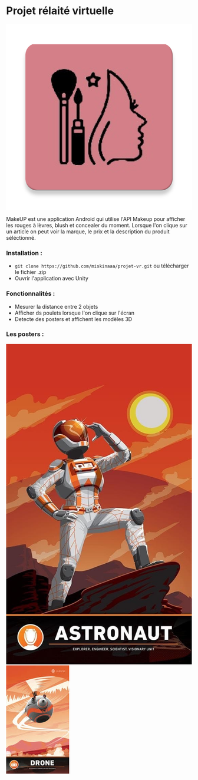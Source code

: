 # Projet rélaité virtuelle

![alt text](https://github.com/miskinaaa/Mobile/blob/develop/Test/app/src/main/ic_icon-web.png) 



MakeUP est une application Android qui utilise l'API Makeup pour afficher les rouges à lèvres, blush et concealer du moment.
Lorsque l'on clique sur un article on peut voir la marque, le prix et la description du produit séléctionné.

### Installation : 
* ``` git clone https://github.com/miskinaaa/projet-vr.git ``` ou télécharger le fichier .zip
* Ouvrir l'application avec Unity

### Fonctionnalités : 
* Mesurer la distance entre 2 objets
* Afficher ds poulets lorsque l'on clique sur l'écran
* Detecte des posters et affichent les modèles 3D


### Les posters : 

![alt text](https://github.com/miskinaaa/projet-vr/blob/master/IMG_0642.JPG) 
![alt text](https://github.com/miskinaaa/projet-vr/blob/master/IMG_0643.JPG) 
